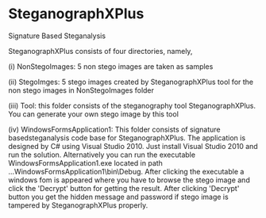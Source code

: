# SteganographXPlus
Signature Based Steganalysis

SteganographXPlus consists of four directories, namely,

(i) NonStegoImages: 5 non stego images are taken as samples

(ii) StegoImges: 5 stego images created by SteganographXPlus tool for the non stego images in NonStegoImages folder

(iii) Tool: this folder consists of the steganography tool SteganographXPlus. You can generate your own stego image by this tool

(iv) WindowsFormsApplication1: This folder consists of signature basedsteganalysis code base for SteganographXPlus. The application is designed by C# using Visual Studio 2010. Just install Visual Studio 2010 and run the solution. Alternatively you can run the executable WindowsFormsApplication1.exe located in path ...WindowsFormsApplication1\bin\Debug\. After clicking the executable a windows fom is appeared where you have to browse the stego image and click the 'Decrypt' button for getting the result. After clicking 'Decrypt' button you get the hidden message and password if stego image is tampered by SteganographXPlus properly.
